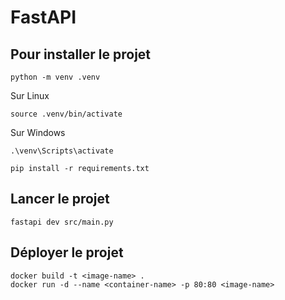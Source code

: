 # FastAPI

## Pour installer le projet
```
python -m venv .venv 
```
Sur Linux
```
source .venv/bin/activate
```
Sur Windows
```
.\venv\Scripts\activate
```
```
pip install -r requirements.txt
```

## Lancer le projet
```
fastapi dev src/main.py
```

## Déployer le projet 
```
docker build -t <image-name> .
docker run -d --name <container-name> -p 80:80 <image-name>
```
